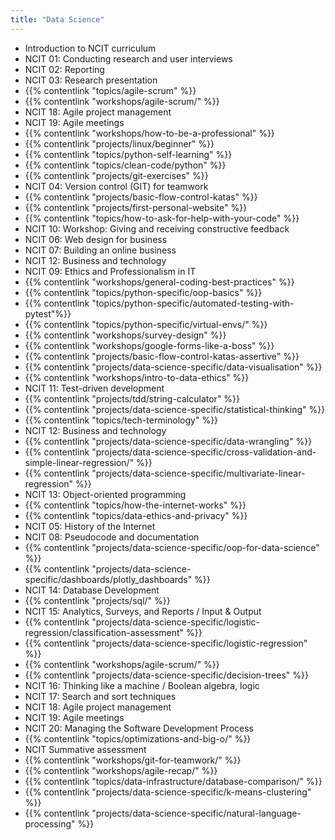 ```yaml
---
title: "Data Science"
---
```


- Introduction to NCIT curriculum
- NCIT 01: Conducting research and user interviews
- NCIT 02: Reporting
- NCIT 03: Research presentation
- {{% contentlink "topics/agile-scrum" %}}
- {{% contentlink "workshops/agile-scrum/" %}}
- NCIT 18: Agile project management
- NCIT 19: Agile meetings
- {{% contentlink "workshops/how-to-be-a-professional" %}}
- {{% contentlink "projects/linux/beginner" %}}
- {{% contentlink "topics/python-self-learning" %}}
- {{% contentlink "topics/clean-code/python" %}}
- {{% contentlink "projects/git-exercises" %}}
- NCIT 04: Version control (GIT) for teamwork
- {{% contentlink "projects/basic-flow-control-katas" %}}
- {{% contentlink "projects/first-personal-website" %}}
- {{% contentlink "topics/how-to-ask-for-help-with-your-code" %}}
- NCIT 10: Workshop: Giving and receiving constructive feedback
- NCIT 06: Web design for business
- NCIT 07: Building an online business
- NCIT 12: Business and technology
- NCIT 09: Ethics and Professionalism in IT
- {{% contentlink "workshops/general-coding-best-practices" %}}
- {{% contentlink "topics/python-specific/oop-basics" %}}
- {{% contentlink "topics/python-specific/automated-testing-with-pytest"%}}
- {{% contentlink "topics/python-specific/virtual-envs/" %}}
- {{% contentlink "workshops/survey-design" %}}
- {{% contentlink "workshops/google-forms-like-a-boss" %}}
- {{% contentlink "projects/basic-flow-control-katas-assertive" %}}
- {{% contentlink "projects/data-science-specific/data-visualisation" %}}
- {{% contentlink "workshops/intro-to-data-ethics" %}}
- NCIT 11: Test-driven development
- {{% contentlink "projects/tdd/string-calculator" %}}
- {{% contentlink "projects/data-science-specific/statistical-thinking" %}}
- {{% contentlink "topics/tech-terminology" %}}
- NCIT 12: Business and technology
- {{% contentlink "projects/data-science-specific/data-wrangling" %}}
- {{% contentlink "projects/data-science-specific/cross-validation-and-simple-linear-regression/" %}}
- {{% contentlink "projects/data-science-specific/multivariate-linear-regression" %}}
- NCIT 13: Object-oriented programming
- {{% contentlink "topics/how-the-internet-works" %}}
- {{% contentlink "topics/data-ethics-and-privacy" %}}
- NCIT 05: History of the Internet
- NCIT 08: Pseudocode and documentation
- {{% contentlink "projects/data-science-specific/oop-for-data-science" %}}
- {{% contentlink "projects/data-science-specific/dashboards/plotly_dashboards" %}} 
- NCIT 14: Database Development
- {{% contentlink "projects/sql/" %}}
- NCIT 15: Analytics, Surveys, and Reports / Input & Output
- {{% contentlink "projects/data-science-specific/logistic-regression/classification-assessment" %}}
- {{% contentlink "projects/data-science-specific/logistic-regression" %}}
- {{% contentlink "workshops/agile-scrum/" %}}
- {{% contentlink "projects/data-science-specific/decision-trees" %}}
- NCIT 16: Thinking like a machine / Boolean algebra, logic
- NCIT 17: Search and sort techniques
- NCIT 18: Agile project management
- NCIT 19: Agile meetings
- NCIT 20: Managing the Software Development Process
- {{% contentlink "topics/optimizations-and-big-o/" %}}
- NCIT Summative assessment
- {{% contentlink "workshops/git-for-teamwork/" %}}
- {{% contentlink "workshops/agile-recap/" %}}
- {{% contentlink "topics/data-infrastructure/database-comparison/" %}}
- {{% contentlink "projects/data-science-specific/k-means-clustering" %}}
- {{% contentlink "projects/data-science-specific/natural-language-processing" %}}
